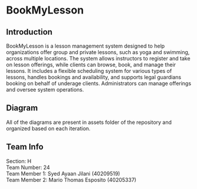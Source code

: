 # BookMyLesson

## Introduction
BookMyLesson is a lesson management system designed to help organizations offer group and private lessons, such as yoga and swimming, across multiple locations. The system allows instructors to register and take on lesson offerings, while clients can browse, book, and manage their lessons. It includes a flexible scheduling system for various types of lessons, handles bookings and availability, and supports legal guardians booking on behalf of underage clients. Administrators can manage offerings and oversee system operations.

## Diagram
All of the diagrams are present in assets folder of the repository and organized based on each iteration.

## Team Info
Section: H </br>
Team Number: 24 </br>
Team Member 1: Syed Ayaan Jilani (40209519) </br>
Team Member 2: Mario Thomas Esposito (40205337)
